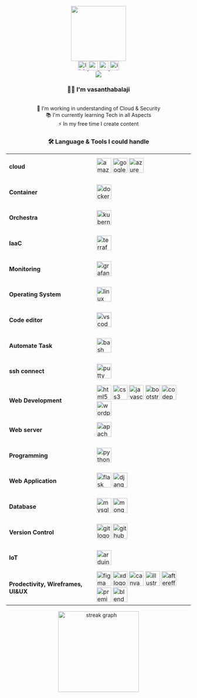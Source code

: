 <div align="center">
  <img height="150" src="https://media.giphy.com/media/v1.Y2lkPTc5MGI3NjExbmtlY21iN2ptYzlsOWEweWxyeTI0dTR2eGF2NTRtbzF2OHF1Y2tldSZlcD12MV9pbnRlcm5hbF9naWZfYnlfaWQmY3Q9cw/wwgamp8bOsx8byvKTi/giphy.gif"  />
</div>

<div align="center">
  <a href="https://www.linkedin.com/in/vasanthabalaji/" target="_blank">
    <img src="https://img.shields.io/static/v1?message=LinkedIn&logo=linkedin&label=&color=0077B5&logoColor=white&labelColor=&style=for-the-badge" height="25" alt="linkedin logo"  />
  </a>
  <a href="https://www.youtube.com/@Vasanthabalaji_kannan" target="_blank">
    <img src="https://img.shields.io/static/v1?message=Youtube&logo=youtube&label=&color=FF0000&logoColor=white&labelColor=&style=for-the-badge" height="25" alt="youtube logo"  />
  </a>
  <a href="https://medium.com/@vasanthabalajik0" target="_blank">
    <img src="https://img.shields.io/static/v1?message=Medium&logo=medium&label=&color=12100E&logoColor=white&labelColor=&style=for-the-badge" height="25" alt="medium logo"  />
  </a>
  <a href="https://www.instagram.com/all.whizz" target="_blank">
    <img src="https://img.shields.io/static/v1?message=Instagram&logo=instagram&label=&color=E4405F&logoColor=white&labelColor=&style=for-the-badge" height="25" alt="instagram logo"  />
  </a>
</div>

<div align="center">
  <img src="https://visitor-badge.laobi.icu/badge?page_id=Vasanthabalaji01.Vasanthabalaji01&left_color=grey&right_color=black"/>
</div>


<h3 align="center">👩‍💻  I'm vasanthabalaji</h3>

<p align="center"><br> 🔭 I’m working in understanding of Cloud & Security<br> 📚 I'm currently learning Tech in all Aspects <br> ⚡ In my free time I create content</p>

<h3 align="center">🛠 Language & Tools I could handle</h3>


<div align="center">
<table>
  <tr>
    <td>
      <h4 align="left">cloud</h4>
    </td>
    <td>
      <img src="https://cdn.jsdelivr.net/gh/devicons/devicon/icons/amazonwebservices/amazonwebservices-plain-wordmark.svg" height="40" alt="amazonwebservices logo" />
      <img src="https://cdn.jsdelivr.net/gh/devicons/devicon/icons/googlecloud/googlecloud-original.svg" height="40" alt="googlecloud logo" />
      <img src="https://cdn.jsdelivr.net/gh/devicons/devicon/icons/azure/azure-original.svg" height="40" alt="azure logo" />
    </td>
  </tr>
  <tr>
    <td>
      <h4 align="left">Container</h4>
    </td>
    <td>
      <img src="https://cdn.jsdelivr.net/gh/devicons/devicon/icons/docker/docker-plain-wordmark.svg" height="40" alt="docker logo" />
    </td>
  </tr>
  <tr>
    <td>
      <h4 align="left">Orchestra</h4>
    </td>
    <td>
      <img src="https://cdn.jsdelivr.net/gh/devicons/devicon/icons/kubernetes/kubernetes-plain.svg" height="40" alt="kubernetes logo" />
    </td>
  </tr>
  <tr>
    <td>
      <h4 align="left">IaaC</h4>
    </td>
    <td>
      <img src="https://cdn.jsdelivr.net/gh/devicons/devicon/icons/terraform/terraform-original.svg" height="40" alt="terraform logo" />
    </td>
  </tr>
  <tr>
    <td>
      <h4 align="left">Monitoring</h4>
    </td>
    <td>
      <img src="https://cdn.jsdelivr.net/gh/devicons/devicon/icons/grafana/grafana-original.svg" height="40" alt="grafana logo" />
    </td>
  </tr>
  <tr>
    <td>
      <h4 align="left">Operating System</h4>
    </td>
    <td>
      <img src="https://cdn.jsdelivr.net/gh/devicons/devicon/icons/linux/linux-original.svg" height="40" alt="linux logo" />
    </td>
  </tr>
  <tr>
    <td>
      <h4 align="left">Code editor</h4>
    </td>
    <td>
      <img src="https://cdn.jsdelivr.net/gh/devicons/devicon/icons/vscode/vscode-original.svg" height="40" alt="vscode logo" />
    </td>
  </tr>
  <tr>
    <td>
      <h4 align="left">Automate Task</h4>
    </td>
    <td>
      <img src="https://cdn.jsdelivr.net/gh/devicons/devicon/icons/bash/bash-original.svg" height="40" alt="bash logo" />
    </td>
  </tr>
  <tr>
    <td>
      <h4 align="left">ssh connect</h4>
    </td>
    <td>
      <img src="https://cdn.jsdelivr.net/gh/devicons/devicon/icons/putty/putty-original.svg" height="40" alt="putty logo" />
    </td>
  </tr>
  <tr>
    <td>
      <h4 align="left">Web Development</h4>
    </td>
    <td>
      <img src="https://cdn.jsdelivr.net/gh/devicons/devicon/icons/html5/html5-original.svg" height="40" alt="html5 logo" />
      <img src="https://cdn.jsdelivr.net/gh/devicons/devicon/icons/css3/css3-original.svg" height="40" alt="css3 logo" />
      <img src="https://cdn.jsdelivr.net/gh/devicons/devicon/icons/javascript/javascript-original.svg" height="40" alt="javascript logo" />
      <img src="https://cdn.jsdelivr.net/gh/devicons/devicon/icons/bootstrap/bootstrap-original.svg" height="40" alt="bootstrap logo" />
      <img src="https://cdn.jsdelivr.net/gh/devicons/devicon/icons/codepen/codepen-plain.svg" height="40" alt="codepen logo" />
      <img src="https://cdn.jsdelivr.net/gh/devicons/devicon/icons/wordpress/wordpress-original.svg" height="40" alt="wordpress logo" />
    </td>
  </tr>
  <tr>
    <td>
      <h4 align="left">Web server</h4>
    </td>
    <td>
      <img src="https://cdn.jsdelivr.net/gh/devicons/devicon/icons/apache/apache-original.svg" height="40" alt="apache logo" />
    </td>
  </tr>
  <tr>
    <td>
      <h4 align="left">Programming</h4>
    </td>
    <td>
      <img src="https://cdn.jsdelivr.net/gh/devicons/devicon/icons/python/python-original.svg" height="40" alt="python logo" />
    </td>
  </tr>
  <tr>
    <td>
      <h4 align="left">Web Application</h4>
    </td>
    <td>
      <img src="https://cdn.jsdelivr.net/gh/devicons/devicon/icons/flask/flask-original.svg" height="40" alt="flask logo" />
      <img src="https://cdn.jsdelivr.net/gh/devicons/devicon/icons/django/django-plain.svg" height="40" alt="django logo" />
    </td>
  </tr>
  <tr>
    <td>
      <h4 align="left">Database</h4>
    </td>
    <td>
      <img src="https://cdn.jsdelivr.net/gh/devicons/devicon/icons/mysql/mysql-original.svg" height="40" alt="mysql logo" />
      <img src="https://cdn.jsdelivr.net/gh/devicons/devicon/icons/mongodb/mongodb-original.svg" height="40" alt="mongodb logo" />
    </td>
  </tr>
  <tr>
    <td>
      <h4 align="left">Version Control</h4>
    </td>
    <td>
      <img src="https://cdn.jsdelivr.net/gh/devicons/devicon/icons/git/git-original.svg" height="40" alt="git logo" />
      <img src="https://cdn.jsdelivr.net/gh/devicons/devicon/icons/github/github-original.svg" height="40" alt="github logo" />
    </td>
  </tr>
  <tr>
    <td>
      <h4 align="left">IoT</h4>
    </td>
    <td>
      <img src="https://cdn.jsdelivr.net/gh/devicons/devicon/icons/arduino/arduino-original.svg" height="40" alt="arduino logo" />
    </td>
  </tr>
  <tr>
    <td>
      <h4 align="left">Prodectivity, Wireframes, UI&UX</h4>
    </td>
    <td>
      <img src="https://cdn.jsdelivr.net/gh/devicons/devicon/icons/figma/figma-original.svg" height="40" alt="figma logo" />
      <img src="https://cdn.jsdelivr.net/gh/devicons/devicon/icons/xd/xd-plain.svg" height="40" alt="xd logo" />
      <img src="https://cdn.jsdelivr.net/gh/devicons/devicon/icons/canva/canva-original.svg" height="40" alt="canva logo" />
      <img src="https://cdn.jsdelivr.net/gh/devicons/devicon/icons/illustrator/illustrator-plain.svg" height="40" alt="illustrator logo" />
      <img src="https://cdn.jsdelivr.net/gh/devicons/devicon/icons/aftereffects/aftereffects-original.svg" height="40" alt="aftereffects logo" />
      <img src="https://cdn.jsdelivr.net/gh/devicons/devicon/icons/premierepro/premierepro-plain.svg" height="40" alt="premierepro logo" />
      <img src="https://cdn.jsdelivr.net/gh/devicons/devicon/icons/blender/blender-original.svg" height="40" alt="blender logo" />
    </td>
  </tr>
</table>
</div>

<div align="center">
  <img src="https://streak-stats.demolab.com?user=Vasanthabalaji01&locale=en&mode=daily&theme=dark&hide_border=false&border_radius=5&order=3" height="220" alt="streak graph"  />
</div>

